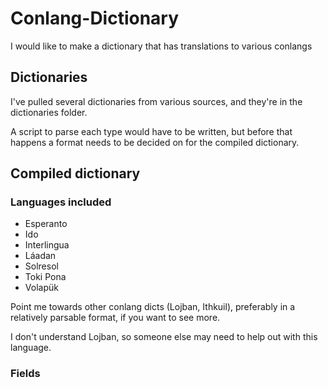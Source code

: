 # Conlang-Dictionary

I would like to make a dictionary that has translations to various conlangs

## Dictionaries

I've pulled several dictionaries from various sources, and they're in the dictionaries folder.

A script to parse each type would have to be written, but before that happens a format needs to be decided on for the compiled dictionary.

## Compiled dictionary

### Languages included

* Esperanto
* Ido
* Interlingua
* Láadan
* Solresol
* Toki Pona
* Volapük

Point me towards other conlang dicts (Lojban, Ithkuil), preferably in a relatively parsable format, if you want to see more.

I don't understand Lojban, so someone else may need to help out with this language.

### Fields





